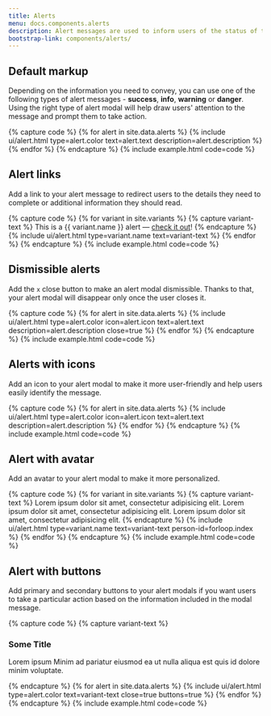 ```yaml
---
title: Alerts
menu: docs.components.alerts
description: Alert messages are used to inform users of the status of their action and help them solve any problems that might have occurred. Good design of alert modals is very important for the overall user experience of a website or app.
bootstrap-link: components/alerts/
---
```



## Default markup

Depending on the information you need to convey, you can use one of the following types of alert messages - **success**, **info**, **warning** or **danger**. Using the right type of alert modal will help draw users' attention to the message and prompt them to take action. 

{% capture code %}
{% for alert in site.data.alerts %}
	{% include ui/alert.html type=alert.color text=alert.text description=alert.description %}
{% endfor %}
{% endcapture %}
{% include example.html code=code %}


## Alert links

Add a link to your alert message to redirect users to the details they need to complete or additional information they should read.   

{% capture code %}
{% for variant in site.variants %}
	{% capture variant-text %}
		This is a {{ variant.name }} alert — <a href="#" class="alert-link">check it out</a>!
	{% endcapture %}
	{% include ui/alert.html type=variant.name text=variant-text %}
{% endfor %}
{% endcapture %}
{% include example.html code=code %}


## Dismissible alerts

Add the `x` close button to make an alert modal dismissible. Thanks to that, your alert modal will disappear only once the user closes it. 

{% capture code %}
{% for alert in site.data.alerts %}
{% include ui/alert.html type=alert.color icon=alert.icon text=alert.text description=alert.description close=true %}
{% endfor %}
{% endcapture %}
{% include example.html code=code %}


## Alerts with icons

Add an icon to your alert modal to make it more user-friendly and help users easily identify the message.

{% capture code %}
{% for alert in site.data.alerts %}
{% include ui/alert.html type=alert.color icon=alert.icon text=alert.text description=alert.description %}
{% endfor %}
{% endcapture %}
{% include example.html code=code %}


## Alert with avatar

Add an avatar to your alert modal to make it more personalized. 

{% capture code %}
{% for variant in site.variants %}
	{% capture variant-text %}
		Lorem ipsum dolor sit amet, consectetur adipisicing elit. Lorem ipsum dolor sit amet, consectetur adipisicing elit. Lorem ipsum dolor sit amet, consectetur adipisicing elit.
	{% endcapture %}
	{% include ui/alert.html type=variant.name text=variant-text person-id=forloop.index %}
{% endfor %}
{% endcapture %}
{% include example.html code=code %}


## Alert with buttons

Add primary and secondary buttons to your alert modals if you want users to take a particular action based on the information included in the modal message. 

{% capture code %}
{% capture variant-text %}
	<h3 class="mb-1">Some Title</h3>
	<p>Lorem ipsum Minim ad pariatur eiusmod ea ut nulla aliqua est quis id dolore minim voluptate.</p>
{% endcapture %}
{% for alert in site.data.alerts %}
{% include ui/alert.html type=alert.color text=variant-text close=true buttons=true %}
{% endfor %}
{% endcapture %}
{% include example.html code=code %}

